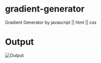# gradient-generator
Gradient Generator by javascript || html || css
# Output
![Output](https://user-images.githubusercontent.com/123060177/230670552-b7f00a64-9ff7-46f3-ac3c-33ed54aca4de.gif)

